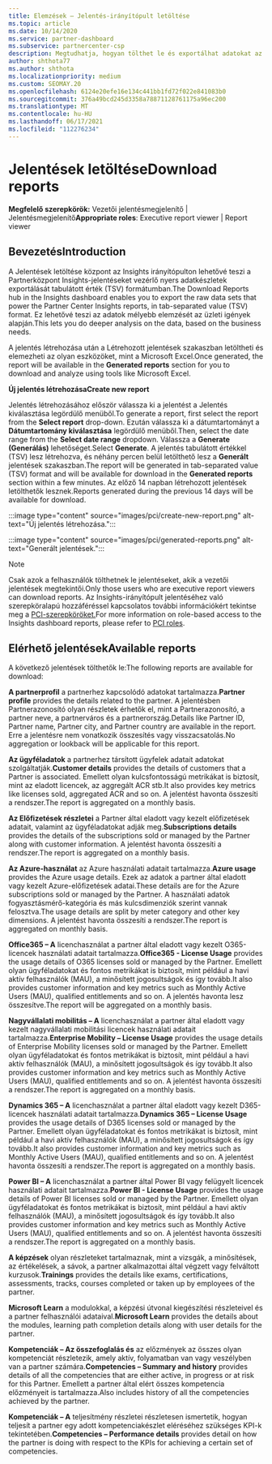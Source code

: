 ```yaml
---
title: Elemzések – Jelentés-irányítópult letöltése
ms.topic: article
ms.date: 10/14/2020
ms.service: partner-dashboard
ms.subservice: partnercenter-csp
description: Megtudhatja, hogyan tölthet le és exportálhat adatokat az Partnerközpont jelentéskészítési irányítópultról és az Partnerközpont Insights-jelentésekből.
author: shthota77
ms.author: shthota
ms.localizationpriority: medium
ms.custom: SEOMAY.20
ms.openlocfilehash: 6124e20efe16e134c441bb1fd72f022e841083b0
ms.sourcegitcommit: 376a49bcd245d3358a78871128761175a96ec200
ms.translationtype: MT
ms.contentlocale: hu-HU
ms.lasthandoff: 06/17/2021
ms.locfileid: "112276234"
---
```

# <a name="download-reports"></a><span data-ttu-id="50b1a-103">Jelentések letöltése</span><span class="sxs-lookup"><span data-stu-id="50b1a-103">Download reports</span></span>

<span data-ttu-id="50b1a-104">**Megfelelő szerepkörök:** Vezetői jelentésmegjelenítő | Jelentésmegjelenítő</span><span class="sxs-lookup"><span data-stu-id="50b1a-104">**Appropriate roles**: Executive report viewer | Report viewer</span></span>

## <a name="introduction"></a><span data-ttu-id="50b1a-105">Bevezetés</span><span class="sxs-lookup"><span data-stu-id="50b1a-105">Introduction</span></span>

<span data-ttu-id="50b1a-106">A Jelentések letöltése központ az Insights irányítópulton lehetővé teszi a Partnerközpont Insights-jelentéseket vezérlő nyers adatkészletek exportálását tabulátott érték (TSV) formátumban.</span><span class="sxs-lookup"><span data-stu-id="50b1a-106">The Download Reports hub in the Insights dashboard enables you to export the raw data sets that power the Partner Center Insights reports, in tab-separated value (TSV) format.</span></span> <span data-ttu-id="50b1a-107">Ez lehetővé teszi az adatok mélyebb elemzését az üzleti igények alapján.</span><span class="sxs-lookup"><span data-stu-id="50b1a-107">This lets you do deeper analysis on the data, based on the business needs.</span></span>

<span data-ttu-id="50b1a-108">A jelentés létrehozása után a  Létrehozott jelentések szakaszban letöltheti és elemezheti az olyan eszközöket, mint a Microsoft Excel.</span><span class="sxs-lookup"><span data-stu-id="50b1a-108">Once generated, the report  will be available in the **Generated reports** section for you to download and analyze using tools like Microsoft Excel.</span></span>

<span data-ttu-id="50b1a-109">**Új jelentés létrehozása**</span><span class="sxs-lookup"><span data-stu-id="50b1a-109">**Create new report**</span></span>

<span data-ttu-id="50b1a-110">Jelentés létrehozásához először válassza ki  a jelentést a Jelentés kiválasztása legördülő menüből.</span><span class="sxs-lookup"><span data-stu-id="50b1a-110">To generate a report, first select the report from the **Select report** drop-down.</span></span> <span data-ttu-id="50b1a-111">Ezután válassza ki a dátumtartományt a **Dátumtartomány kiválasztása** legördülő menüből.</span><span class="sxs-lookup"><span data-stu-id="50b1a-111">Then, select the date range from the **Select date range** dropdown.</span></span> <span data-ttu-id="50b1a-112">Válassza a **Generate (Generálás)** lehetőséget.</span><span class="sxs-lookup"><span data-stu-id="50b1a-112">Select **Generate**.</span></span> <span data-ttu-id="50b1a-113">A jelentés tabulátott értékkel (TSV) lesz létrehozva, és néhány percen belül letölthető lesz a **Generált** jelentések szakaszban.</span><span class="sxs-lookup"><span data-stu-id="50b1a-113">The report will be generated in tab-separated value (TSV) format and will be available for download in the **Generated reports** section within a few minutes.</span></span> <span data-ttu-id="50b1a-114">Az előző 14 napban létrehozott jelentések letölthetők lesznek.</span><span class="sxs-lookup"><span data-stu-id="50b1a-114">Reports generated during the previous 14 days will be available for download.</span></span>

:::image type="content" source="images/pci/create-new-report.png" alt-text="Új jelentés létrehozása.":::

:::image type="content" source="images/pci/generated-reports.png" alt-text="Generált jelentések.":::

>[!NOTE] 
><span data-ttu-id="50b1a-117">Csak azok a felhasználók tölthetnek le jelentéseket, akik a vezetői jelentések megtekintői.</span><span class="sxs-lookup"><span data-stu-id="50b1a-117">Only those users who are executive report viewers can download reports.</span></span> <span data-ttu-id="50b1a-118">Az Insights-irányítópult jelentéséhez való szerepköralapú hozzáféréssel kapcsolatos további információkért tekintse meg a [PCI-szerepköröket.](pci-roles.md)</span><span class="sxs-lookup"><span data-stu-id="50b1a-118">For more information on role-based access to the Insights dashboard reports, please refer to [PCI roles](pci-roles.md).</span></span> 

## <a name="available-reports"></a><span data-ttu-id="50b1a-119">Elérhető jelentések</span><span class="sxs-lookup"><span data-stu-id="50b1a-119">Available reports</span></span>

<span data-ttu-id="50b1a-120">A következő jelentések tölthetők le:</span><span class="sxs-lookup"><span data-stu-id="50b1a-120">The following reports are available for download:</span></span>

<span data-ttu-id="50b1a-121">**A partnerprofil** a partnerhez kapcsolódó adatokat tartalmazza.</span><span class="sxs-lookup"><span data-stu-id="50b1a-121">**Partner profile** provides the details related to the partner.</span></span> <span data-ttu-id="50b1a-122">A jelentésben Partnerazonosító olyan részletek érhetők el, mint a Partnerazonosító, a partner neve, a partnerváros és a partnerország.</span><span class="sxs-lookup"><span data-stu-id="50b1a-122">Details like Partner ID, Partner name, Partner city, and Partner country are available in the report.</span></span> <span data-ttu-id="50b1a-123">Erre a jelentésre nem vonatkozik összesítés vagy visszacsatolás.</span><span class="sxs-lookup"><span data-stu-id="50b1a-123">No aggregation or lookback will be applicable for this report.</span></span>

<span data-ttu-id="50b1a-124">**Az ügyféladatok** a partnerhez társított ügyfelek adatait adatokat szolgáltatják.</span><span class="sxs-lookup"><span data-stu-id="50b1a-124">**Customer details** provides the details of customers that a Partner is associated.</span></span> <span data-ttu-id="50b1a-125">Emellett olyan kulcsfontosságú metrikákat is biztosít, mint az eladott licencek, az aggregált ACR stb.</span><span class="sxs-lookup"><span data-stu-id="50b1a-125">It also provides key metrics like licenses sold, aggregated ACR and so on.</span></span> <span data-ttu-id="50b1a-126">A jelentést havonta összesíti a rendszer.</span><span class="sxs-lookup"><span data-stu-id="50b1a-126">The report is aggregated on a monthly basis.</span></span>

<span data-ttu-id="50b1a-127">**Az Előfizetések részletei** a Partner által eladott vagy kezelt előfizetések adatait, valamint az ügyféladatokat adják meg.</span><span class="sxs-lookup"><span data-stu-id="50b1a-127">**Subscriptions details** provides the details of the subscriptions sold or managed by the Partner along with customer information.</span></span> <span data-ttu-id="50b1a-128">A jelentést havonta összesíti a rendszer.</span><span class="sxs-lookup"><span data-stu-id="50b1a-128">The report is aggregated on a monthly basis.</span></span>

<span data-ttu-id="50b1a-129">**Az Azure-használat** az Azure használati adatait tartalmazza.</span><span class="sxs-lookup"><span data-stu-id="50b1a-129">**Azure usage** provides the Azure usage details.</span></span> <span data-ttu-id="50b1a-130">Ezek az adatok a partner által eladott vagy kezelt Azure-előfizetések adatai.</span><span class="sxs-lookup"><span data-stu-id="50b1a-130">These details are for the Azure subscriptions sold or managed by the Partner.</span></span> <span data-ttu-id="50b1a-131">A használati adatok fogyasztásmérő-kategória és más kulcsdimenziók szerint vannak felosztva.</span><span class="sxs-lookup"><span data-stu-id="50b1a-131">The usage details are split by meter category and other key dimensions.</span></span> <span data-ttu-id="50b1a-132">A jelentést havonta összesíti a rendszer.</span><span class="sxs-lookup"><span data-stu-id="50b1a-132">The report is aggregated on monthly basis.</span></span>

<span data-ttu-id="50b1a-133">**Office365 – A** licenchasználat a partner által eladott vagy kezelt O365-licencek használati adatait tartalmazza.</span><span class="sxs-lookup"><span data-stu-id="50b1a-133">**Office365 - License Usage** provides the usage details of O365 licenses sold or managed by the Partner.</span></span> <span data-ttu-id="50b1a-134">Emellett olyan ügyféladatokat és fontos metrikákat is biztosít, mint például a havi aktív felhasználók (MAU), a minősített jogosultságok és így tovább.</span><span class="sxs-lookup"><span data-stu-id="50b1a-134">It also provides customer information and key metrics such as Monthly Active Users (MAU), qualified entitlements and so on.</span></span> <span data-ttu-id="50b1a-135">A jelentés havonta lesz összesítve.</span><span class="sxs-lookup"><span data-stu-id="50b1a-135">The report will be aggregated on a monthly basis.</span></span>

<span data-ttu-id="50b1a-136">**Nagyvállalati mobilitás – A**  licenchasználat a partner által eladott vagy kezelt nagyvállalati mobilitási licencek használati adatait tartalmazza.</span><span class="sxs-lookup"><span data-stu-id="50b1a-136">**Enterprise Mobility – License Usage**  provides the usage details of Enterprise Mobility licenses sold or managed by the Partner.</span></span> <span data-ttu-id="50b1a-137">Emellett olyan ügyféladatokat és fontos metrikákat is biztosít, mint például a havi aktív felhasználók (MAU), a minősített jogosultságok és így tovább.</span><span class="sxs-lookup"><span data-stu-id="50b1a-137">It also provides customer information and key metrics such as Monthly Active Users (MAU), qualified entitlements and so on.</span></span> <span data-ttu-id="50b1a-138">A jelentést havonta összesíti a rendszer.</span><span class="sxs-lookup"><span data-stu-id="50b1a-138">The report is aggregated on a monthly basis.</span></span>

<span data-ttu-id="50b1a-139">**Dynamics 365 – A** licenchasználat a partner által eladott vagy kezelt D365-licencek használati adatait tartalmazza.</span><span class="sxs-lookup"><span data-stu-id="50b1a-139">**Dynamics 365 – License Usage** provides the usage details of D365 licenses sold or managed by the Partner.</span></span> <span data-ttu-id="50b1a-140">Emellett olyan ügyféladatokat és fontos metrikákat is biztosít, mint például a havi aktív felhasználók (MAU), a minősített jogosultságok és így tovább.</span><span class="sxs-lookup"><span data-stu-id="50b1a-140">It also provides customer information and key metrics such as Monthly Active Users (MAU), qualified entitlements and so on.</span></span> <span data-ttu-id="50b1a-141">A jelentést havonta összesíti a rendszer.</span><span class="sxs-lookup"><span data-stu-id="50b1a-141">The report is aggregated on a monthly basis.</span></span>

<span data-ttu-id="50b1a-142">**Power BI – A** licenchasználat a partner által Power BI vagy felügyelt licencek használati adatait tartalmazza.</span><span class="sxs-lookup"><span data-stu-id="50b1a-142">**Power BI - License Usage** provides the usage details of Power BI licenses sold or managed by the Partner.</span></span> <span data-ttu-id="50b1a-143">Emellett olyan ügyféladatokat és fontos metrikákat is biztosít, mint például a havi aktív felhasználók (MAU), a minősített jogosultságok és így tovább.</span><span class="sxs-lookup"><span data-stu-id="50b1a-143">It also provides customer information and key metrics such as Monthly Active Users (MAU), qualified entitlements and so on.</span></span> <span data-ttu-id="50b1a-144">A jelentést havonta összesíti a rendszer.</span><span class="sxs-lookup"><span data-stu-id="50b1a-144">The report is aggregated on a monthly basis.</span></span>

<span data-ttu-id="50b1a-145">**A képzések** olyan részleteket tartalmaznak, mint a vizsgák, a minősítések, az értékelések, a sávok, a partner alkalmazottai által végzett vagy felváltott kurzusok.</span><span class="sxs-lookup"><span data-stu-id="50b1a-145">**Trainings** provides the details like exams, certifications, assessments, tracks, courses completed or taken up by employees of the partner.</span></span>

<span data-ttu-id="50b1a-146">**Microsoft Learn** a modulokkal, a képzési útvonal kiegészítési részleteivel és a partner felhasználói adataival.</span><span class="sxs-lookup"><span data-stu-id="50b1a-146">**Microsoft Learn** provides the details about the modules, learning path completion details along with user details for the partner.</span></span>

<span data-ttu-id="50b1a-147">**Kompetenciák – Az összefoglalás és** az előzmények az összes olyan kompetenciát részletezik, amely aktív, folyamatban van vagy veszélyben van a partner számára.</span><span class="sxs-lookup"><span data-stu-id="50b1a-147">**Competencies – Summary and history** provides details of all the competencies that are either active, in progress or at risk for this Partner.</span></span> <span data-ttu-id="50b1a-148">Emellett a partner által elért összes kompetencia előzményeit is tartalmazza.</span><span class="sxs-lookup"><span data-stu-id="50b1a-148">Also includes history of all the competencies achieved by the partner.</span></span>

<span data-ttu-id="50b1a-149">**Kompetenciák – A** teljesítmény részletei részletesen ismertetik, hogyan teljesít a partner egy adott kompetenciakészlet eléréséhez szükséges KPI-k tekintetében.</span><span class="sxs-lookup"><span data-stu-id="50b1a-149">**Competencies – Performance details** provides detail on how the partner is doing with respect to the KPIs for achieving a certain set of competencies.</span></span>

